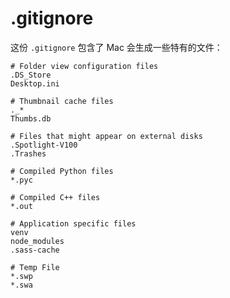 # .gitignore

这份 `.gitignore` 包含了 Mac 会生成一些特有的文件：

```
# Folder view configuration files
.DS_Store
Desktop.ini

# Thumbnail cache files
._*
Thumbs.db

# Files that might appear on external disks
.Spotlight-V100
.Trashes

# Compiled Python files
*.pyc

# Compiled C++ files
*.out

# Application specific files
venv
node_modules
.sass-cache

# Temp File
*.swp
*.swa
```

